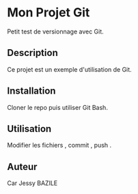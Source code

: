 # Mon Projet Git
Petit test de versionnage avec Git.
## Description 
Ce projet est un exemple d'utilisation de Git.
## Installation 
Cloner le repo puis utiliser Git Bash. 
## Utilisation 
Modifier les fichiers , commit , push .
## Auteur 
Car Jessy BAZILE
